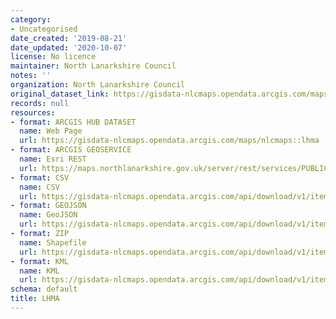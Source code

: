 ```yaml
---
category:
- Uncategorised
date_created: '2019-08-21'
date_updated: '2020-10-07'
license: No licence
maintainer: North Lanarkshire Council
notes: ''
organization: North Lanarkshire Council
original_dataset_link: https://gisdata-nlcmaps.opendata.arcgis.com/maps/nlcmaps::lhma
records: null
resources:
- format: ARCGIS HUB DATASET
  name: Web Page
  url: https://gisdata-nlcmaps.opendata.arcgis.com/maps/nlcmaps::lhma
- format: ARCGIS GEOSERVICE
  name: Esri REST
  url: https://maps.northlanarkshire.gov.uk/server/rest/services/PUBLIC/Lv_Internet/MapServer/55
- format: CSV
  name: CSV
  url: https://gisdata-nlcmaps.opendata.arcgis.com/api/download/v1/items/9776b648e8e842f99163d23c424886d0/csv?layers=55
- format: GEOJSON
  name: GeoJSON
  url: https://gisdata-nlcmaps.opendata.arcgis.com/api/download/v1/items/9776b648e8e842f99163d23c424886d0/geojson?layers=55
- format: ZIP
  name: Shapefile
  url: https://gisdata-nlcmaps.opendata.arcgis.com/api/download/v1/items/9776b648e8e842f99163d23c424886d0/shapefile?layers=55
- format: KML
  name: KML
  url: https://gisdata-nlcmaps.opendata.arcgis.com/api/download/v1/items/9776b648e8e842f99163d23c424886d0/kml?layers=55
schema: default
title: LHMA
---
```

